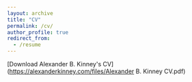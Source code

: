 ```yaml
---
layout: archive
title: "CV"
permalink: /cv/
author_profile: true
redirect_from:
  - /resume
---
```


[Download Alexander B. Kinney's CV](https://alexanderkinney.com/files/Alexander B. Kinney CV.pdf)


